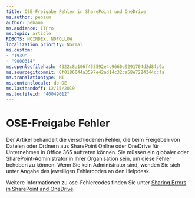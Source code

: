 ```yaml
---
title: OSE-Freigabe Fehler in SharePoint und OneDrive
ms.author: pebaum
author: pebaum
ms.audience: ITPro
ms.topic: article
ROBOTS: NOINDEX, NOFOLLOW
localization_priority: Normal
ms.custom:
- "1939"
- "9000314"
ms.openlocfilehash: 4322c8a106f453592e4c9660e9291704d2d8fc9a
ms.sourcegitcommit: 0f0186044a3597e42ad14c32ca58e7224344dcfa
ms.translationtype: MT
ms.contentlocale: de-DE
ms.lasthandoff: 12/15/2019
ms.locfileid: "40049012"
---
```

# <a name="ose-sharing-errors"></a>OSE-Freigabe Fehler

Der Artikel behandelt die verschiedenen Fehler, die beim Freigeben von Dateien oder Ordnern aus SharePoint Online oder OneDrive für Unternehmen in Office 365 auftreten können. Sie müssen ein globaler oder SharePoint-Administrator in Ihrer Organisation sein, um diese Fehler beheben zu können. Wenn Sie kein Administrator sind, wenden Sie sich unter Angabe des jeweiligen Fehlercodes an den Helpdesk.

Weitere Informationen zu ose-Fehlercodes finden Sie unter [Sharing Errors in SharePoint and OneDrive](https://docs.microsoft.com/sharepoint/sharepoint-onedrive-error-message).
